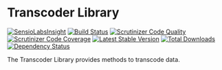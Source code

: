 Transcoder Library
==================

[![SensioLabsInsight](https://insight.sensiolabs.com/projects/101113a8-06da-4547-aae8-cc9c77027c5b/mini.png)](https://insight.sensiolabs.com/projects/101113a8-06da-4547-aae8-cc9c77027c5b)
[![Build Status](https://travis-ci.org/brainbits/transcoder.png?branch=master)](https://travis-ci.org/brainbits/transcoder)
[![Scrutinizer Code Quality](https://scrutinizer-ci.com/g/brainbits/transcoder/badges/quality-score.png?b=master)](https://scrutinizer-ci.com/g/brainbits/transcoder/?branch=master)
[![Scrutinizer Code Coverage](https://scrutinizer-ci.com/g/brainbits/transcoder/badges/coverage.png?b=master)](https://scrutinizer-ci.com/g/brainbits/transcoder/?branch=master)
[![Latest Stable Version](https://poser.pugx.org/brainbits/transcoder/v/stable.svg)](https://packagist.org/packages/brainbits/transcoder)
[![Total Downloads](https://poser.pugx.org/brainbits/transcoder/downloads.svg)](https://packagist.org/packages/brainbits/transcoder)
[![Dependency Status](https://www.versioneye.com/php/brainbits:transcoder/master/badge.svg)](https://www.versioneye.com/php/brainbits:transcoder/master)

The Transcoder Library provides methods to transcode data.
